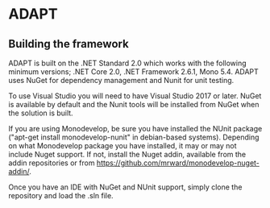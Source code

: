 # ADAPT

## Building the framework
ADAPT is built on the .NET Standard 2.0 which works with the following minimum versions; .NET Core 2.0, .NET Framework 2.6.1, Mono 5.4. ADAPT uses NuGet for dependency management and Nunit for unit testing.

To use Visual Studio you will need to have Visual Studio 2017 or later. NuGet is available by default and the Nunit tools will be installed from NuGet when the solution is built.

If you are using Monodevelop, be sure you have installed the NUnit package ("apt-get install monodevelop-nunit" in debian-based systems). Depending on what Monodevelop package you have installed, it may or may not include Nuget support. If not, install the Nuget addin, available from the addin repositories or from https://github.com/mrward/monodevelop-nuget-addin/.

Once you have an IDE with NuGet and NUnit support, simply clone the repository and load the .sln file.
